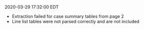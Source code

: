 2020-03-29 17:32:00 EDT


- Extraction failed for case summary tables from page 2
- Line list tables were not parsed correctly and are not included

